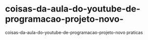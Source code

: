 # coisas-da-aula-do-youtube-de-programacao-projeto-novo-
coisas-da-aula-do-youtube-de-programacao-projeto-novo  praticas 
